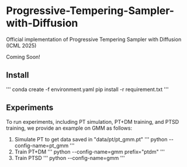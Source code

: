 # Progressive-Tempering-Sampler-with-Diffusion
Official implementation of Progressive Tempering Sampler with Diffusion (ICML 2025)

Coming Soon!


## Install
'''
conda create -f environment.yaml
pip install -r requirement.txt
'''

## Experiments
To run experiments, including PT simulation, PT+DM training, and PTSD training, we provide an example on GMM as follows:
1. Simulate PT to get data saved in "data/pt/pt_gmm.pt"
'''
python --config-name=pt_gmm
'''
2. Train PT+DM
'''
python --config-name=gmm prefix="ptdm"
'''
3. Train PTSD
'''
python --config-name=gmm
'''
